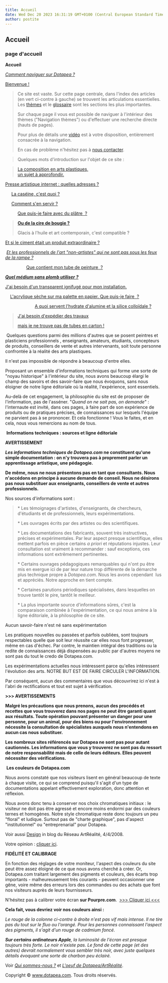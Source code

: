 ```yaml
---
title: Accueil
date: Wed Dec 20 2023 16:31:19 GMT+0100 (Central European Standard Time)
author: postite
---
```


## Accueil
### page d'accueil
   

**Accueil**

_[Comment naviguer sur Dotapea ?](themes.html#commentnaviguer)_

[Bienvenue !](composition.html)

> Ce site est vaste. Sur cette page centrale, dans l'index des articles (en vert ci-contre à gauche) se trouvent les articulations essentielles. Les [thèmes](themes.html) et le [glossaire](glossaire.html) sont les sections les plus importantes.
> 
> Sur chaque page il vous est possible de naviguer à l'intérieur des thèmes ("Navigation thèmes") ou d'effectuer une recherche directe (hauts de pages).
> 
> Pour plus de détails une [vidéo](players/plandusite/naviguersurdtp/index.html) est à votre disposition, entièrement consacrée à la navigation.
> 
> En cas de problème n'hésitez pas à [nous contacter](ecrire.html).

> Quelques mots d'introduction sur l'objet de ce site :

> [La composition en arts plastiques,  
> un sujet à approfondir.](composition.html)

[Presse artistique internet : quelles adresses ?](http://www.artrealite.com/presseenligne.htm)

     [La caséine, c'est quoi ?](caseine.html)

     [Comment s'en servir ?](caseine.html)

          [Que puis-je faire avec du plâtre  ?](platreliant.html)

> [**Ou de la cire de bougie ?**](ciredebougie.html)
> 
> Glacis à l'huile et art contemporain, c'est compatible ?

[Et si le ciment était un produit extraordinaire ?](ciment.html)

 _[Et les professionnels de l'art "non-artistes" qui ne sont pas sous les feux de la rampe ?](http://www.artrealite.com/exclusivites.htm)_ 

                 [Que contient mon tube de peinture  ?](separerounon.html#philosophiesetavantagescompares)

[_**Quel médium sans plomb utiliser ?**_](mediumspourlhuile.html)

[J'ai besoin d'un transparent ignifugé pour mon installation.](papiersspeciaux.html#lepapierpolyphane)

    [L'acrylique sèche sur ma palette en papier. Que puis-je faire  ?](palettes.html#pbpalettepapierpouracryl)

                        [A quoi servent l'hydrate d'alumine et la silice colloïdale ?](chargesincolores.html#lhydratedalumine)

> [J'ai besoin d'expédier des travaux](oeuvresroulees.html#expedition)
> 
> [mais je ne trouve pas de tubes en carton !](oeuvresroulees.html#expedition)

 Quelques questions parmi des millions d'autres que se posent peintres et plasticiens professionnels , enseignants, amateurs, étudiants, concepteurs de produits, conseillers de vente et autres intervenants, soit toute personne confrontée à la réalité des arts plastiques.

Il n'est pas impossible de répondre à beaucoup d'entre elles.

Proposant un ensemble d'informations techniques qui forme une sorte de "noyau historique" à l'intérieur du site, nous avons beaucoup élargi le champ des savoirs et des savoir-faire que nous évoquons, sans nous éloigner de notre ligne éditoriale où la réalité, l'expérience, sont essentiels.

Au-delà de cet engagement, la philosophie du site est de proposer de l'information, pas de l'asséner. "_Quand on ne sait pas, on demande_" : l'internaute est invité, dans ces pages, à faire part de son expérience de produits ou de pratiques précises, de connaissances sur lesquels l'équipe ne parvient pas à se prononcer. Et cela fonctionne ! Vous le faites, et en cela, nous vous remercions au nom de tous.

 **Informations techniques : sources et ligne éditoriale** 

**AVERTISSEMENT**

**_Les informations techniques de Dotapea.com_ ne constituent qu'une simple documentation : on n'y trouvera pas à proprement parler un apprentissage artistique, une pédagogie.**

**De même, nous ne nous présentons pas en tant que consultants. Nous n'accédons en principe à aucune demande de conseil. Nous ne désirons pas nous substituer aux enseignants, conseillers de vente et autres professionnels.**

Nos sources d'informations sont :

> \* Les témoignages d'artistes, d'enseignants, de chercheurs, d'étudiants et de professionnels, leurs expérimentations.
> 
> \* Les ouvrages écrits par des artistes ou des scientifiques.
> 
> \* Les documentations des fabricants, souvent très instructives, précises et expérimentales. Par leur aspect presque scientifique, elles mettent parfois en pièce certains _a priori_ et réputations injustes. Leur consultation est vraiment à recommander : sauf exceptions, ces informations sont extrêmement pertinentes.
> 
> \* Certains ouvrages pédagogiques remarquables qui n'ont pu être mis en exergue ici de par leur nature trop différente de la démarche plus technique propre à _Dotapea.com_. Nous les avons cependant  lus et appréciés. Notre approche en tient compte.
> 
> \* Certaines parutions périodiques spécialisées, dans lesquelles on trouve tantôt le pire, tantôt le meilleur.
> 
> \* La plus importante source d'informations sûres, c'est la comparaison combinée à l'expérimentation, ce qui nous amène à la ligne éditoriale, à la philosophie de ce site.

Aucun savoir-faire n'est né sans expérimentation

Les pratiques nouvelles ou passées et parfois oubliées, sont toujours respectables quelle que soit leur réussite car elles nous font progresser, même en cas d'échec. Par contre, le maintien intégral des traditions ou la redite de connaissances déjà dispensées au public par d'autres moyens ne sont pas du tout le credo de Dotapea.com.

Les expérimentations actuelles nous intéressent parce qu'elles intéressent l'évolution des arts. NOTRE BUT EST DE FAIRE CIRCULER L'INFORMATION.

Par conséquent, aucun des commentaires que vous découvrirez ici n'est à l'abri de rectifications et tout est sujet à vérification.

**\>>> AVERTISSEMENTS**

**Malgré les précautions que nous prenons, aucun des procédés et recettes que vous trouverez dans nos pages ne peut être garanti quant aux résultats. Toute opération pouvant présenter un danger pour une personne, pour un animal, pour des biens ou pour l'environnement nécessite la consultation de spécialistes auxquels nous n'entendons en aucun cas nous substituer.**

**Les nombreux sites référencés sur Dotapea ne sont pas pour autant cautionnés. Les informations que vous y trouverez ne sont pas du ressort de notre responsabilité mais de celle de leurs éditeurs. Elles peuvent nécessiter des vérifications.**

 **Les couleurs de Dotapea.com**

Nous avons constaté que nos visiteurs lisent en général beaucoup de texte à chaque visite, ce qui se comprend puisqu'il s'agit d'un type de documentations appelant effectivement exploration, donc attention et réflexion.

Nous avons donc tenu à conserver nos choix chromatiques initiaux : le visiteur ne doit pas être agressé et encore moins endormi par des couleurs ternes et homogènes. Notre style chromatique reste donc toujours un peu "floral" et ludique. Surtout pas de "charte graphique", pas d'aspect "institutionnel" ou "entreprenarial" pour Dotapea.

Voir aussi [Design](blog20081.html#design) in blog du Réseau ArtRéalité, 4/4/2008.

Votre opinion : [cliquer ici](ecrire.html).

**FIDÉLITÉ ET CALIBRAGE**

En fonction des réglages de votre moniteur, l'aspect des couleurs du site peut être assez éloigné de ce que nous avons cherché à créer. Or, Dotapea.com traitant largement des pigments et couleurs, des écarts trop importants - malheureusement très courants - peuvent occasionner une gêne, voire même des erreurs lors des commandes ou des achats que font nos visiteurs auprès de leurs fournisseurs.

N'hésitez pas à calibrer votre écran **sur Pourpre.com**.  [\>>> Cliquer ici <<<](http://pourpre.com/outils/calibration.php)

**Cela fait, vous devriez voir nos couleurs ainsi :**

_Le rouge de la colonne ci-contre à droite n'est pas vif mais intense. Il ne tire pas du tout sur le fluo ou l'orangé. Pour les personnes connaissant l'aspect des pigments, il s'agit d'un rouge de cadmium foncé._

_**Sur certains ordinateurs Apple**, la luminosité de l'écran est presque toujours très forte. Le noir n'existe pas. Le fond de cette page (et des autres) devrait normalement vous sembler très noir, avec juste quelques détails évoquant une sorte de charbon peu éclairé._ 

Voir _[Qui sommes-nous ?](quinoussommes.html)_ et [_L'oeuf de Dotapea/ArtRéalité_](oeuf.html#loeufdedotapea).

Copyright © www.dotapea.com. Tous droits réservés.

